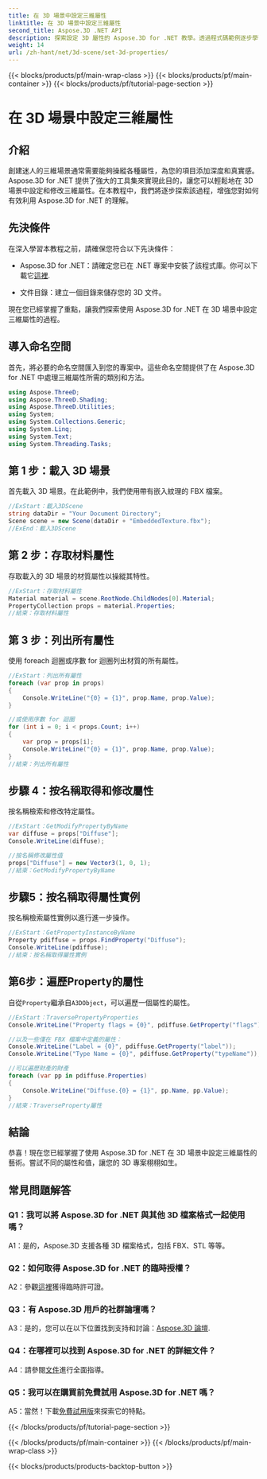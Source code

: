 ```yaml
---
title: 在 3D 場景中設定三維屬性
linktitle: 在 3D 場景中設定三維屬性
second_title: Aspose.3D .NET API
description: 探索設定 3D 屬性的 Aspose.3D for .NET 教學。透過程式碼範例逐步學習。提升您的 3D 場景操作技能。
weight: 14
url: /zh-hant/net/3d-scene/set-3d-properties/
---
```


{{< blocks/products/pf/main-wrap-class >}}
{{< blocks/products/pf/main-container >}}
{{< blocks/products/pf/tutorial-page-section >}}

# 在 3D 場景中設定三維屬性

## 介紹

創建迷人的三維場景通常需要能夠操縱各種屬性，為您的項目添加深度和真實感。 Aspose.3D for .NET 提供了強大的工具集來實現此目的，讓您可以輕鬆地在 3D 場景中設定和修改三維屬性。在本教程中，我們將逐步探索該過程，增強您對如何有效利用 Aspose.3D for .NET 的理解。

## 先決條件

在深入學習本教程之前，請確保您符合以下先決條件：

-  Aspose.3D for .NET：請確定您已在 .NET 專案中安裝了該程式庫。你可以下載它[這裡](https://releases.aspose.com/3d/net/).

- 文件目錄：建立一個目錄來儲存您的 3D 文件。

現在您已經掌握了重點，讓我們探索使用 Aspose.3D for .NET 在 3D 場景中設定三維屬性的過程。

## 導入命名空間

首先，將必要的命名空間匯入到您的專案中。這些命名空間提供了在 Aspose.3D for .NET 中處理三維屬性所需的類別和方法。

```csharp
using Aspose.ThreeD;
using Aspose.ThreeD.Shading;
using Aspose.ThreeD.Utilities;
using System;
using System.Collections.Generic;
using System.Linq;
using System.Text;
using System.Threading.Tasks;
```

## 第 1 步：載入 3D 場景

首先載入 3D 場景。在此範例中，我們使用帶有嵌入紋理的 FBX 檔案。

```csharp
//ExStart：載入3DScene
string dataDir = "Your Document Directory";
Scene scene = new Scene(dataDir + "EmbeddedTexture.fbx");
//ExEnd：載入3DScene
```

## 第 2 步：存取材料屬性

存取載入的 3D 場景的材質屬性以操縱其特性。

```csharp
//ExStart：存取材料屬性
Material material = scene.RootNode.ChildNodes[0].Material;
PropertyCollection props = material.Properties;
//結束：存取材料屬性
```

## 第 3 步：列出所有屬性

使用 foreach 迴圈或序數 for 迴圈列出材質的所有屬性。

```csharp
//ExStart：列出所有屬性
foreach (var prop in props)
{
    Console.WriteLine("{0} = {1}", prop.Name, prop.Value);
}

//或使用序數 for 迴圈
for (int i = 0; i < props.Count; i++)
{
    var prop = props[i];
    Console.WriteLine("{0} = {1}", prop.Name, prop.Value);
}
//結束：列出所有屬性
```

## 步驟 4：按名稱取得和修改屬性

按名稱檢索和修改特定屬性。

```csharp
//ExStart：GetModifyPropertyByName
var diffuse = props["Diffuse"];
Console.WriteLine(diffuse);

//按名稱修改屬性值
props["Diffuse"] = new Vector3(1, 0, 1);
//結束：GetModifyPropertyByName
```

## 步驟5：按名稱取得屬性實例

按名稱檢索屬性實例以進行進一步操作。

```csharp
//ExStart：GetPropertyInstanceByName
Property pdiffuse = props.FindProperty("Diffuse");
Console.WriteLine(pdiffuse);
//結束：按名稱取得屬性實例
```

## 第6步：遍歷Property的屬性

自從`Property`繼承自`A3DObject`，可以遍歷一個屬性的屬性。

```csharp
//ExStart：TraversePropertyProperties
Console.WriteLine("Property flags = {0}", pdiffuse.GetProperty("flags"));

//以及一些僅在 FBX 檔案中定義的屬性：
Console.WriteLine("Label = {0}", pdiffuse.GetProperty("label"));
Console.WriteLine("Type Name = {0}", pdiffuse.GetProperty("typeName"));

//可以遍歷財產的財產
foreach (var pp in pdiffuse.Properties)
{
    Console.WriteLine("Diffuse.{0} = {1}", pp.Name, pp.Value);
}
//結束：TraverseProperty屬性
```

## 結論

恭喜！現在您已經掌握了使用 Aspose.3D for .NET 在 3D 場景中設定三維屬性的藝術。嘗試不同的屬性和值，讓您的 3D 專案栩栩如生。

## 常見問題解答

### Q1：我可以將 Aspose.3D for .NET 與其他 3D 檔案格式一起使用嗎？

A1：是的，Aspose.3D 支援各種 3D 檔案格式，包括 FBX、STL 等等。

### Q2：如何取得 Aspose.3D for .NET 的臨時授權？

 A2：參觀[這裡](https://purchase.aspose.com/temporary-license/)獲得臨時許可證。

### Q3：有 Aspose.3D 用戶的社群論壇嗎？

 A3：是的，您可以在以下位置找到支持和討論：[Aspose.3D 論壇](https://forum.aspose.com/c/3d/18).

### Q4：在哪裡可以找到 Aspose.3D for .NET 的詳細文件？

 A4：請參閱[文件](https://reference.aspose.com/3d/net/)進行全面指導。

### Q5：我可以在購買前免費試用 Aspose.3D for .NET 嗎？

 A5：當然！下載[免費試用版](https://releases.aspose.com/)來探索它的特點。

{{< /blocks/products/pf/tutorial-page-section >}}

{{< /blocks/products/pf/main-container >}}
{{< /blocks/products/pf/main-wrap-class >}}

{{< blocks/products/products-backtop-button >}}
